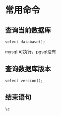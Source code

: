 # 常用命令

## 查询当前数据库

```
select database();
```
mysql 可执行，pgsql没有

## 查询数据库版本
```
select version();
```

## 结束语句
```
\c
```

